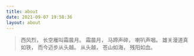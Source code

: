 ```yaml
---
title: about
date: 2021-09-07 19:58:36
layout: about
---
```


> 西风烈，
> 长空雁叫霜晨月。
> 霜晨月，
> 马蹄声碎，
> 喇叭声咽。
> 雄关漫道真如铁，
> 而今迈步从头越。
> 从头越，
> 苍山如海，
> 残阳如血。


